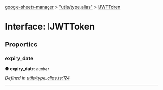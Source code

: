 [google-sheets-manager](../README.md) > ["utils/type_alias"](../modules/_utils_type_alias_.md) > [IJWTToken](../interfaces/_utils_type_alias_.ijwttoken.md)



# Interface: IJWTToken


## Properties
<a id="expiry_date"></a>

###  expiry_date

**●  expiry_date**:  *`number`* 

*Defined in [utils/type_alias.ts:124](https://github.com/AbdelrahmanRamadan/google-sheets-manager/blob/7221d95/src/utils/type_alias.ts#L124)*





___


